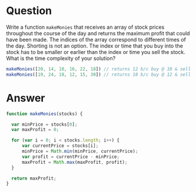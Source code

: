 # Question

Write a function `makeMonies` that receives an array of stock prices throughout the course of the day and returns the maximum profit that could have been made. The indices of the array correspond to different times of the day. Shorting is not an option. The index or time that you buy into the stock has to be smaller or earlier than the index or time you sell the stock. What is the time complexity of your solution?
```js
makeMonies([20, 14, 10, 16, 22, 18]) // returns 12 b/c buy @ 10 & sell @ 22
makeMonies([19, 24, 18, 12, 15, 30]) // returns 18 b/c buy @ 12 & sell @ 30
```

# Answer
```js
function makeMonies(stocks) {

  var minPrice = stocks[0];
  var maxProfit = 0;

  for (var i = 0; i < stocks.length; i++) {
      var currentPrice = stocks[i];
      minPrice = Math.min(minPrice, currentPrice);
      var profit = currentPrice - minPrice;
      maxProfit = Math.max(maxProfit, profit);
  }

  return maxProfit;
}
```
